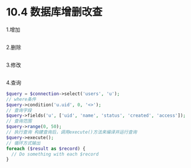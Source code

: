 # 10.4 数据库增删改查


1.增加

```php

```

2.删除

```php

```

3.修改

```php

```

4.查询

```php
$query = $connection->select('users', 'u');
// where条件
$query->condition('u.uid', 0, '<>');
// 查询字段
$query->fields('u', ['uid', 'name', 'status', 'created', 'access']);
// 查询范围
$query->range(0, 50);
// 执行查询 构建查询后，调用execute()方法来编译并运行查询
$query->execute();
// 循环方式输出
foreach ($result as $record) {
  // Do something with each $record
}
```



